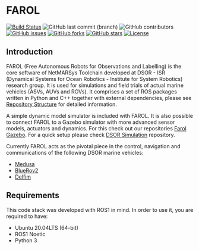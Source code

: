 # FAROL 

[![Build Status](https://ci.dsor.isr.tecnico.ulisboa.pt/buildStatus/icon?job=GitHub+DSOR%2Ffarol%2Fmain)](https://ci.dsor.isr.tecnico.ulisboa.pt/job/GitHub%20DSOR/job/farol/job/main/)
![GitHub last commit (branch)](https://img.shields.io/github/last-commit/dsor-isr/farol/main)
![GitHub contributors](https://img.shields.io/github/contributors/dsor-isr/farol)
[![GitHub issues](https://img.shields.io/github/issues/dsor-isr/farol)](https://github.com/dsor-isr/farol/issues)
[![GitHub forks](https://img.shields.io/github/forks/dsor-isr/farol)](https://github.com/dsor-isr/farol/network)
[![GitHub stars](https://img.shields.io/github/stars/dsor-isr/farol)](https://github.com/dsor-isr/farol/stargazers)
[![License](https://img.shields.io/github/license/dsor-isr/farol?color=blue)](https://github.com/dsor-isr/farol/blob/main/LICENSE)

## Introduction

FAROL (Free Autonomous Robots for Observations and Labelling) is the core software of NetMARSys Toolchain developed at DSOR - ISR (Dynamical Systems for Ocean Robotics - Institute for System Robotics) research group. It is used for simulations and field trials of actual marine vehicles (ASVs, AUVs and ROVs). It comprises a set of ROS packages written in Python and C++ together with external dependencies, please see [Repository Structure](https://dsor-isr.github.io/farol/pages/get_started/Repository-Structure/) for detailed information.

A simple dynamic model simulator is included with FAROL. It is also possible to connect FAROL to a Gazebo simulator with more advanced sensor models, actuators and dynamics. For this check out our repositories
[Farol Gazebo](https://github.com/dsor-isr/farol_gazebo). For a quick setup please check [DSOR Simulation](https://github.com/dsor-isr/dsor_simulation) repository.

Currently FAROL acts as the pivotal piece in the control, navigation and communications of the following DSOR marine vehicles:
* [Medusa](http://dsor.isr.ist.utl.pt/vehicles/medusa/)
* [BlueRov2](https://bluerobotics.com/store/rov/bluerov2/)
* [Delfim](https://welcome.isr.tecnico.ulisboa.pt/wp-content/uploads/2015/05/1501_MED06_DELFIM.pdf)


## Requirements
This code stack was developed with ROS1 in mind. In order to use it, you are required to have:

* Ubuntu 20.04LTS (64-bit)
* ROS1 Noetic
* Python 3
